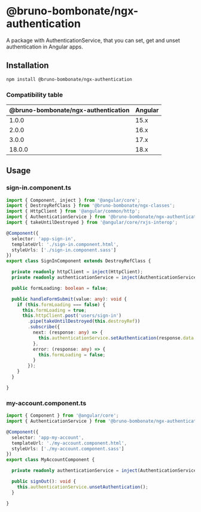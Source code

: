 
# @bruno-bombonate/ngx-authentication

A package with AuthenticationService, that you can set, get and unset authentication in Angular apps.

## Installation

```bash
npm install @bruno-bombonate/ngx-authentication
```

### Compatibility table

|@bruno-bombonate/ngx-authentication|Angular|
|-|-|
|1.0.0|15.x|
|2.0.0|16.x|
|3.0.0|17.x|
|18.0.0|18.x|

## Usage

### sign-in.component.ts

```typescript
import { Component, inject } from '@angular/core';
import { DestroyRefClass } from '@bruno-bombonate/ngx-classes';
import { HttpClient } from '@angular/common/http';
import { AuthenticationService } from '@bruno-bombonate/ngx-authentication';
import { takeUntilDestroyed } from '@angular/core/rxjs-interop';

@Component({
  selector: 'app-sign-in',
  templateUrl: './sign-in.component.html',
  styleUrls: ['./sign-in.component.sass']
})
export class SignInComponent extends DestroyRefClass {

  private readonly httpClient = inject(HttpClient);
  private readonly authenticationService = inject(AuthenticationService);

  public formLoading: boolean = false;

  public handleFormSubmit(value: any): void {
    if (this.formLoading === false) {
      this.formLoading = true;
      this.httpClient.post('users/sign-in')
        .pipe(takeUntilDestroyed(this.destroyRef))
        .subscribe({
          next: (response: any) => {
            this.authenticationService.setAuthentication(response.data, value.rememberMe);
          },
          error: (response: any) => {
            this.formLoading = false;
          }
        });
    }
  }

}
```

### my-account.component.ts

```typescript
import { Component } from '@angular/core';
import { AuthenticationService } from '@bruno-bombonate/ngx-authentication';

@Component({
  selector: 'app-my-account',
  templateUrl: './my-account.component.html',
  styleUrls: ['./my-account.component.sass']
})
export class MyAccountComponent {

  private readonly authenticationService = inject(AuthenticationService);

  public signOut(): void {
    this.authenticationService.unsetAuthentication();
  }

}
```
